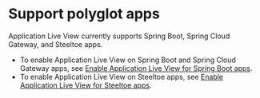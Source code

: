 # Support polyglot apps

Application Live View currently supports Spring Boot, Spring Cloud Gateway, and Steeltoe apps.

- To enable Application Live View on Spring Boot and Spring Cloud Gateway apps, see [Enable Application Live View for Spring Boot apps](../spring-boot-conventions/enabling-app-live-view.hbs.md).
- To enable Application Live View on Steeltoe apps, see [Enable Application Live View for Steeltoe apps](configuring-apps/steeltoe-enablement.hbs.md).
